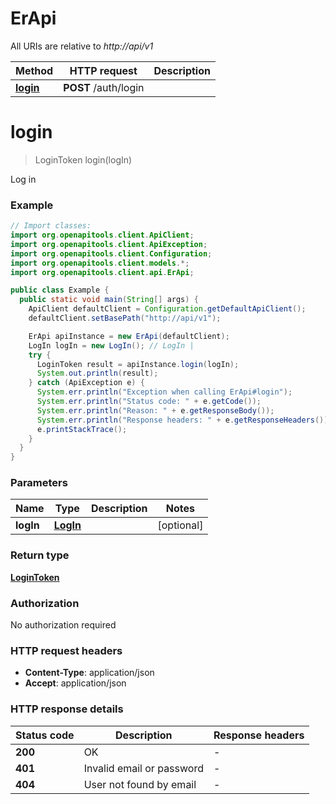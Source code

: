 # ErApi

All URIs are relative to *http://api/v1*

| Method | HTTP request | Description |
|------------- | ------------- | -------------|
| [**login**](ErApi.md#login) | **POST** /auth/login |  |


<a name="login"></a>
# **login**
> LoginToken login(logIn)



Log in

### Example
```java
// Import classes:
import org.openapitools.client.ApiClient;
import org.openapitools.client.ApiException;
import org.openapitools.client.Configuration;
import org.openapitools.client.models.*;
import org.openapitools.client.api.ErApi;

public class Example {
  public static void main(String[] args) {
    ApiClient defaultClient = Configuration.getDefaultApiClient();
    defaultClient.setBasePath("http://api/v1");

    ErApi apiInstance = new ErApi(defaultClient);
    LogIn logIn = new LogIn(); // LogIn | 
    try {
      LoginToken result = apiInstance.login(logIn);
      System.out.println(result);
    } catch (ApiException e) {
      System.err.println("Exception when calling ErApi#login");
      System.err.println("Status code: " + e.getCode());
      System.err.println("Reason: " + e.getResponseBody());
      System.err.println("Response headers: " + e.getResponseHeaders());
      e.printStackTrace();
    }
  }
}
```

### Parameters

| Name | Type | Description  | Notes |
|------------- | ------------- | ------------- | -------------|
| **logIn** | [**LogIn**](LogIn.md)|  | [optional] |

### Return type

[**LoginToken**](LoginToken.md)

### Authorization

No authorization required

### HTTP request headers

 - **Content-Type**: application/json
 - **Accept**: application/json

### HTTP response details
| Status code | Description | Response headers |
|-------------|-------------|------------------|
| **200** | OK |  -  |
| **401** | Invalid email or password |  -  |
| **404** | User not found by email |  -  |

